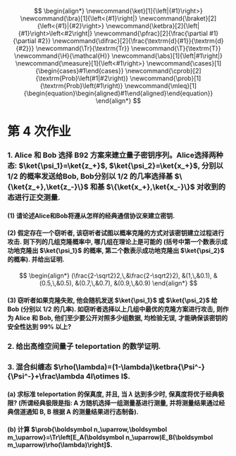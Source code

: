 $$
\begin{align*}
\newcommand{\ket}[1]{\left|{#1}\right>}
\newcommand{\bra}[1]{\left<{#1}\right|}
\newcommand{\braket}[2]{\left<{#1}|{#2}\right>}
\newcommand{\ketbra}[2]{\left|{#1}\right>\left<#2\right|}
\newcommand{\pfrac}[2]{\frac{\partial #1}{\partial #2}}
\newcommand{\difrac}[2]{\frac{\textrm{d}{#1}}{\textrm{d}{#2}}}
\newcommand{\Tr}{\textrm{Tr}}
\newcommand{\T}{\textrm{T}}
\newcommand{\H}{\mathcal{H}}
\newcommand{\abs}[1]{\left|#1\right|}
\newcommand{\measure}[1]{\left<#1\right>}
\newcommand{\cases}[1]{\begin{cases}#1\end{cases}}
\newcommand{\cprob}[2]{\textrm{Prob}\left(#1|#2\right)}
\newcommand{\prob}[1]{\textrm{Prob}\left(#1\right)}
\newcommand{\mleq}[1]{\begin{equation}\begin{aligned}#1\end{aligned}\end{equation}}
\end{align*}
$$
# 第 4 次作业

### 1. Alice 和 Bob 选择 B92 方案来建立量子密钥序列。Alice选择两种态: $\ket{\psi_1}=\ket{z_+}$, $\ket{\psi_2}=\ket{x_+}$, 分别以1/2 的概率发送给Bob, Bob分别以 1/2 的几率选择基 $\{\ket{z_+},\ket{z_-}\}$ 和基 $\{\ket{x_+},\ket{x_-}\}$ 对收到的态进行正交测量.

#### (1) 请论述Alice和Bob将遵从怎样的经典通信协议来建立密钥.



#### (2) 假定存在一个窃听者, 该窃听者试图以概率克隆的方式对该密钥建立过程进行攻击. 则下列的几组克隆概率中, 哪几组在理论上是可能的 (括号中第一个数表示成功地克隆出 $\ket{\psi_1}$ 的概率, 第二个数表示成功地克隆出 $\ket{\psi_2}$ 的概率). 并给出证明.

$$
\begin{align*}
(\frac{2-\sqrt2}2,\,&\frac{2-\sqrt2}2), &(1,\,&0.1), &(0.5,\,&0.5), &(0.7,\,&0.7), &(0.9,\,&0.9)
\end{align*}
$$



#### (3) 窃听者如果克隆失败, 他会随机发送 $\ket{\psi_1}$ 或  $\ket{\psi_2}$ 给 Bob (分别以 1/2 的几率). 如窃听者选择以上几组中最优的克隆方案进行攻击, 则作为 Alice 和 Bob, 他们至少要公开对照多少组数据, 均检验无误, 才能确保该密钥的安全性达到 99% 以上?

 

### 2. 给出高维空间量子 teleportation 的数学证明.

 

### 3. 混合纠缠态 $\rho(\lambda)=(1-\lambda)\ketbra{\Psi^-}{\Psi^-}+\frac\lambda 4I\otimes I$.

#### (a) 求标准 teleportation 的保真度, 并且, 当 $\lambda$ 达到多少时, 保真度将优于经典极限? (所谓经典极限是指: A 方随机选择一组测量基进行测量, 并将测量结果通过经典信道通知 B, B 根据 A 的测量结果进行态制备).



#### (b) 计算 $\prob{\boldsymbol n_\uparrow,\boldsymbol m_\uparrow}=\Tr\left[E_A(\boldsymbol n_\uparrow)E_B(\boldsymbol m_\uparrow)\rho(\lambda)\right]$.